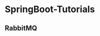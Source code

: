 # SpringBoot-Tutorials

## RabbitMQ

[RabbitMQ]: https://github.com/FeiChaoyu/SpringBoot-Tutorials/blob/master/RabbitMQ/pom.xml	"RabbitMQ"



